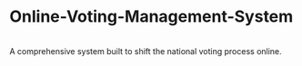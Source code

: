 # Online-Voting-Management-System

<br>
A comprehensive system built to shift the national voting process online.
<br>
